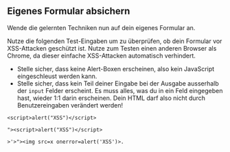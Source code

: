 ## Eigenes Formular absichern

Wende die gelernten Techniken nun auf dein eigenes Formular an.

Nutze die folgenden Test-Eingaben um zu überprüfen, ob dein Formular vor XSS-Attacken geschützt ist. Nutze zum Testen einen anderen Browser als Chrome, da dieser einfache XSS-Attacken automatisch verhindert.

* Stelle sicher, dass keine Alert-Boxen erscheinen, also kein JavaScript eingeschleust werden kann.
* Stelle sicher, dass kein Teil deiner Eingabe bei der Ausgabe ausserhalb der `input` Felder erscheint. Es muss alles, was du in ein Feld eingegeben hast, wieder 1:1 darin erscheinen. Dein HTML darf also nicht durch Benutzereingaben verändert werden!

```
<script>alert("XSS")</script>
```

```
"><script>alert("XSS")</script>
```

```
>'>"><img src=x onerror=alert('XSS')>.
```
